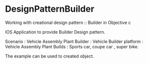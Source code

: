 DesignPatternBuilder
====================

Working with creational design pattern :: Builder in Objective c

IOS Application to provide Builder Design pattern.

Scenario : Vehicle Assembly Plant
Builder : Vehicle Builder
platform : Vehicle Assembly Plant
Builds : Sports car, coupe car , super bike.

The example can be used to created object.
